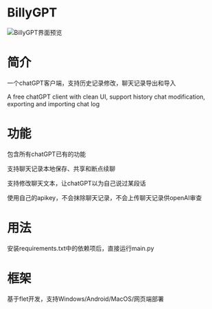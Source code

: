 # BillyGPT
![BillyGPT界面预览](https://github.com/createrX12/BillyGPT/blob/main/function_preview.png?raw=true)
# 简介
一个chatGPT客户端，支持历史记录修改，聊天记录导出和导入

A free chatGPT client with clean UI, support history chat modification, exporting and importing chat log

# 功能
包含所有chatGPT已有的功能

支持聊天记录本地保存、共享和断点续聊

支持修改聊天文本，让chatGPT以为自己说过某段话

使用自己的apikey，不会抹除聊天记录，不会上传聊天记录供openAI审查


# 用法
安装requirements.txt中的依赖项后，直接运行main.py

# 框架
基于flet开发，支持Windows/Android/MacOS/网页端部署

